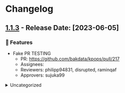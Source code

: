# Changelog
## [1.1.3](https://github.com/bakdata/kpops/releases/tag/1.1.5) - Release Date: [2023-06-05]

### 🚀 Features

- Fake PR TESTING
   - PR: https://github.com/bakdata/kpops/pull/217
   - Assignees: 
   - Reviewers: philipp94831, disrupted, raminqaf
   - Approvers: sujuka99


<details>
<summary>Uncategorized</summary>

- Fix FAKE TEST
   - PR: https://github.com/bakdata/kpops/pull/219
   - Assignees: sujuka99
   - Reviewers: philipp94831, raminqaf
   - Approvers: disrupted
- EXCLUDE FAKE
   - PR: https://github.com/bakdata/kpops/pull/226
   - Assignees: sujuka99
   - Reviewers: philipp94831, raminqaf
   - Approvers: disrupted

</details>